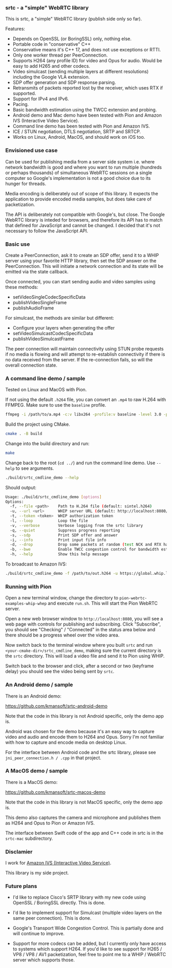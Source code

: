 ### srtc - a "simple" WebRTC library

This is srtc, a "simple" WebRTC library (publish side only so far).

Features:

- Depends on OpenSSL (or BoringSSL) only, nothing else.
- Portable code in "conservative" C++
- Conservative means it's C++ 17, and does not use exceptions or RTTI.
- Only one worker thread per PeerConnection.
- Supports H264 (any profile ID) for video and Opus for audio. Would be easy to add H265 and other codecs.
- Video simulcast (sending multiple layers at different resolutions) including the Google VLA extension.
- SDP offer generation and SDP response parsing.
- Retransmits of packets reported lost by the receiver, which uses RTX if supported.
- Support for IPv4 and IPv6.
- Pacing.
- Basic bandwidth estimation using the TWCC extension and probing.
- Android demo and Mac demo have been tested with Pion and Amazon IVS (Interactive Video Service).
- Command line demo has been tested with Pion and Amazon IVS.
- ICE / STUN negotiation, DTLS negotiation, SRTP and SRTCP.
- Works on Linux, Android, MacOS, and should work on iOS too.

### Envisioned use case 

Can be used for publishing media from a server side system i.e. where network bandwidth is good and where you
want to run multiple (hundreds or perhaps thousands) of simultaneous WebRTC sessions on a single computer so Google's
implementation is not a good choice due to its hunger for threads.

Media encoding is deliberately out of scope of this library. It expects the application to provide encoded media samples,
but does take care of packetization.

The API is deliberately not compatible with Google's, but close. The Google WebRTC library is inteded for browsers, and
therefore its API has to match that defined for JavaScript and cannot be changed. I decided that it's not necessary to
follow the JavaScript API.

### Basic use

Create a PeerConnection, ask it to create an SDP offer, send it to a WHIP server using your favorite HTTP library,
then set the SDP answer on the PeerConnection. This will initiate a network connection and its state will be emitted
via the state callback.

Once connected, you can start sending audio and video samples using these methods:

- setVideoSingleCodecSpecificData
- publishVideoSingleFrame
- publishAudioFrame

For simulcast, the methods are similar but different:

- Configure your layers when generating the offer
- setVideoSimulcastCodecSpecificData
- publishVideoSimulcastFrame

The peer connection will maintain connectivity using STUN probe requests if no media is flowing and will attempt to
re-establish connectivity if there is no data received from the server. If the re-connection fails, so will the
overall connection state.

### A command line demo / sample

Tested on Linux and MacOS with Pion.

If not using the default `.h264` file, you can convert an `.mp4` to raw H.264 with FFMPEG. Make sure to use the `baseline` profile.

```bash
ffmpeg -i /path/to/a.mp4 -c:v libx264 -profile:v baseline -level 3.0 -preset medium -an -f h264 out.h264
```

Build the project using CMake.

```bash
cmake . -B build
```

Change into the build directory and run:

```bash
make
```

Change back to the root (`cd ../`) and run the command line demo. Use `--help` to see arguments.

```bash
./build/srtc_cmdline_demo --help
```
Should output:

```bash
Usage: ./build/srtc_cmdline_demo [options]
Options:
  -f, --file <path>    Path to H.264 file (default: sintel.h264)
  -u, --url <url>      WHIP server URL (default: http://localhost:8080/whip)
  -t, --token <token>  WHIP authorization token
  -l, --loop           Loop the file
  -v, --verbose        Verbose logging from the srtc library
  -q, --quiet          Suppress progress reporting
  -s, --sdp            Print SDP offer and answer
  -i, --info           Print input file info
  -d, --drop           Drop some packets at random (test NCK and RTX handling)
  -b, --bwe            Enable TWCC congestion control for bandwidth estimation
  -h, --help           Show this help message
```

To broadcast to Amazon IVS:

```bash
./build/srtc_cmdline_demo -f /path/to/out.h264 -u https://global.whip.live-video.net -t [YOUR STAGE TOKEN]
```

### Running with Pion

Open a new terminal window, change the directory to `pion-webrtc-examples-whip-whep` and execute `run.sh`. This will start the Pion
WebRTC server.

Open a new web browser window to `http://localhost:8080`, you will see a web page with controls for publishing and subscribing.
Click "Subscribe", you should see "Checking" / "Connected" in the status area below and there should be a progress wheel
over the video area.

Now switch back to the terminal window where you built `srtc` and run `<your-cmake-dir>/srtc_cmdline_demo`, making sure the
current directory is the `srtc` directory. This will load a video file and send it to Pion using WHIP.

Switch back to the browser and click, after a second or two (keyframe delay) you should see the video being sent by `srtc`.

### An Android demo / sample

There is an Android demo:

https://github.com/kmansoft/srtc-android-demo

Note that the code in this library is not Android specific, only the demo app is.

Android was chosen for the demo because it's an easy way to capture video and audio and encode them to
H264 and Opus. Sorry I'm not familiar with how to capture and encode media on desktop Linux.

For the interface between Android code and the srtc library, please see `jni_peer_connection.h / .cpp` in that project.

### A MacOS demo / sample

There is a MacOS demo:

https://github.com/kmansoft/srtc-macos-demo

Note that the code in this library is not MacOS specific, only the demo app is.

This demo also captures the camera and microphone and publishes them as H264 and Opus to Pion or Amazon IVS.

The interface between Swift code of the app and C++ code in srtc is in the `srtc-mac` subdirectory.

### Disclamier

I work for [Amazon IVS (Interactive Video Service)](https://ivs.rocks/).

This library is my side project.

### Future plans

- I'd like to replace Cisco's SRTP library with my new code using OpenSSL / BoringSSL directly. This is done.

- I'd lke to implement support for Simulcast (multiple video layers on the same peer connection). This is done.

- Google's Transport Wide Congestion Control. This is partially done and will continue to improve.

- Support for more codecs can be added, but I currently only have access to systems which support H264. If you'd
like to see support for H265 / VP8 / VP8 / AV1 packetization, feel free to point me to a WHIP / WebRTC server which
supports those.
